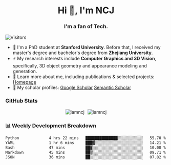 <h1 align="center">Hi 👋, I'm NCJ</h1>
<h3 align="center">I'm a fan of Tech.</h3>

![Visitors](https://visitor-badge.laobi.icu/badge?page_id=iamNCJ)

- 🌱 I'm a PhD student at **Stanford University**. Before that, I received my master's degree and bachelor's degree from **Zhejiang University**.
- ⚡ My research interests include **Computer Graphics and 3D Vision**, specifically, 3D object geometry and appearance modeling and generation.
- 🚀 Learn more about me, including publications & selected projects: [Homepage](https://www.chong-zeng.com)
- 📖 My scholar profiles: [Google Scholar](https://scholar.google.com/citations?user=4dID7zIAAAAJ) [Semantic Scholar](https://www.semanticscholar.org/author/Chong-Zeng/2223946708)

</p>

<h3 align="left">GitHub Stats</h3>

<div style="display: flex; gap: 10px; justify-content: center; align-items: center;">
  <img src="https://github-readme-stats.vercel.app/api?username=iamncj&show_icons=true&locale=en" alt="iamncj" />
  <img src="https://github-readme-streak-stats-omega-eight.vercel.app/?user=iamncj&card_width=467" alt="iamncj" />
</div>

<h3 align="left">📊 Weekly Development Breakdown</h3>

<!--START_SECTION:waka-->

```txt
Python             4 hrs 22 mins   ██████████████░░░░░░░░░░░   55.70 %
YAML               1 hr 6 mins     ███▓░░░░░░░░░░░░░░░░░░░░░   14.21 %
Bash               47 mins         ██▓░░░░░░░░░░░░░░░░░░░░░░   10.00 %
Markdown           45 mins         ██▒░░░░░░░░░░░░░░░░░░░░░░   09.71 %
JSON               36 mins         ██░░░░░░░░░░░░░░░░░░░░░░░   07.82 %
```

<!--END_SECTION:waka-->

